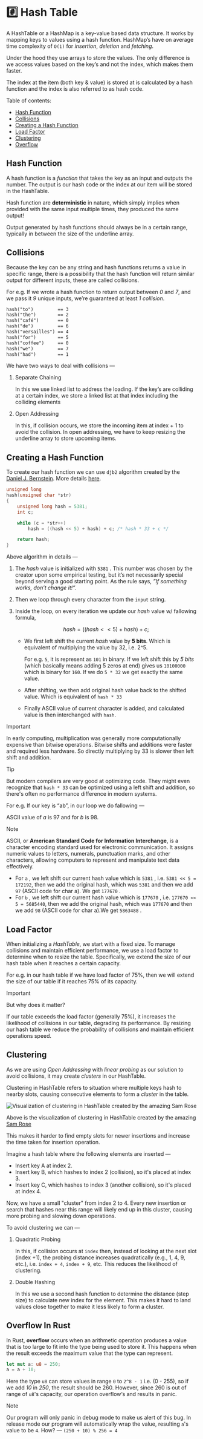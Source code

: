 # :hash: Hash Table

A HashTable or a HashMap is a key-value based data structure. It works by mapping keys to values
using a hash function. HashMap’s have on average time complexity of `O(1)` for *insertion*,
*deletion* and *fetching*.

Under the hood they use arrays to store the values. The only difference is we access values based
on the key’s and not the index, which makes them faster.

The index at the item (both key & value) is stored at is calculated by a hash function and the index
is also referred to as hash code.

Table of contents:

- [Hash Function](#hash-function)
- [Collisions](#collisions)
- [Creating a Hash Function](#creating-a-hash-function)
- [Load Factor](#load-factor)
- [Clustering](#clustering)
- [Overflow](#overflow-in-rust)

## Hash Function

A hash function is a *function* that takes the key as an input and outputs the number.
The output is our hash code or the index at our item will be stored in the HashTable.

Hash function are **deterministic** in nature, which simply implies when provided with the same input
multiple times, they produced the same output!

Output generated by hash functions should always be in a certain range, typically in between the size
of the underline array.

## Collisions

Because the key can be any string and hash functions returns a value in specific range,
there is a possibility that the hash function will return similar output for different
inputs, these are called collisions.

For e.g. If we wrote a hash function to return output between *0* and *7*, and we pass it
*9* unique inputs, we’re guaranteed at least *1 collision*.

```txt
hash("to")         == 3
hash("the")        == 2
hash("café")       == 0
hash("de")         == 6
hash("versailles") == 4
hash("for")        == 5
hash("coffee")     == 0
hash("we")         == 7
hash("had")        == 1
```

We have two ways to deal with collisions —

1. Separate Chaining

    In this we use linked list to address the loading. If the key’s are colliding at a
    certain index, we store a linked list at that index including the colliding elements

2. Open Addressing

    In this, if collision occurs, we store the incoming item at index + 1 to avoid the
    collision. In open addressing, we have to keep resizing the underline array to store
    upcoming items.

## Creating a Hash Function

To create our hash function we can use `djb2` algorithm created by the
[Daniel J. Bernstein](https://en.wikipedia.org/wiki/Daniel_J._Bernstein). More details
[here](https://theartincode.stanis.me/008-djb2/).

```c
unsigned long
hash(unsigned char *str)
{
    unsigned long hash = 5381;
    int c;

    while (c = *str++)
        hash = ((hash << 5) + hash) + c; /* hash * 33 + c */

    return hash;
}
```

Above algorithm in details —

1. The *hash* value is initialized with `5381` . This number was chosen by the creator
upon some empirical testing, but it’s not necessarily special beyond serving a good
starting point. As the rule says, *”If something works, don’t change it!”.*
2. Then we loop through every character from the `input` string.
3. Inside the loop, on every iteration we update our *hash* value w/ fallowing formula,

    $$
    hash = ((hash << 5) + hash) + c;
    $$

    - We first left shift the current *hash* value by **5 bits**. Which is equivalent
    of multiplying the value by 32, i.e. 2^5.

        For e.g. `5`, it is represent as `101` in binary. If we left shift this
        by *5 bits* (which basically means adding 5 zeros at end) gives us `10100000`
        which is binary for `160`. If we do `5 * 32` we get exactly the same value.

    - After shifting, we then add original hash value back to the shifted value.
    Which is equivalent of `hash * 33`

    - Finally ASCII value of current character is added, and calculated value is then
    interchanged with `hash`.

> [!IMPORTANT]
> In early computing, multiplication was generally more computationally expensive
> than bitwise operations. Bitwise shifts and additions were faster and required
> less hardware. So directly multiplying by 33 is slower then left shift and addition.

> [!TIP]
> But modern compilers are very good at optimizing code. They might even recognize
> that `hash * 33` can be optimized using a left shift and addition, so there's
> often no performance difference in modern systems.

For e.g. If our key is “ab”, in our loop we do fallowing —

ASCII value of *a* is 97 and for *b* is 98.

> [!NOTE]
> ASCII, or **American Standard Code for Information Interchange**, is a character encoding
> standard used for electronic communication. It assigns numeric values to letters, numerals,
> punctuation marks, and other characters, allowing computers to represent and manipulate text
> data effectively.

- For `a` , we left shift our current hash value which is `5381` , i.e. `5381 << 5 = 172192`,
then we add the original hash, which was `5381` and then we add `97` (ASCII code for char a).
We get `177670` .
- For `b` , we left shift our current hash value which is `177670` , i.e. `177670 << 5 = 5685440`,
then we add the original hash, which was `177670` and then we add `98` (ASCII code for char a).We get `5863488` .

## Load Factor

When initializing a *HashTable*, we start with a fixed size. To manage collisions and maintain efficient
performance, we use a load factor to determine when to resize the table. Specifically, we extend the size
of our hash table when it reaches a certain capacity.

For e.g. in our hash table if we have load factor of 75%, then we will extend the size of our table if it
reaches 75% of its capacity.

> [!IMPORTANT]
> But why does it matter?
>
> If our table exceeds the load factor (generally 75%), it increases the likelihood of collisions in our table,
> degrading its performance. By resizing our hash table we reduce the probability of collisions and maintain
> efficient operations speed.

## Clustering

As we are using *Open Addressing* with *linear probing* as our solution to avoid collisions,
it may create *clusters* in our HashTable.

Clustering in HashTable refers to situation where multiple keys hash to nearby slots, causing
consecutive elements to form a *cluster* in the table.

![Visualization of clustering in HashTable created by the amazing [Sam Rose](https://samwho.dev/)](./images/clustering.png)

Above is the visualization of clustering in HashTable created by the amazing [Sam Rose](https://samwho.dev/)

This makes it harder to find empty slots for newer insertions and increase the time taken
for insertion operation.

Imagine a hash table where the following elements are inserted —

- Insert key A at index 2.
- Insert key B, which hashes to index 2 (collision), so it's placed at index 3.
- Insert key C, which hashes to index 3 (another collision), so it's placed at index 4.

Now, we have a small "cluster" from index 2 to 4. Every new insertion or search that hashes near
this range will likely end up in this cluster, causing more probing and slowing down operations.

To avoid clustering we can —

1. Quadratic Probing

    In this, if collision occurs at `index`  then, instead of looking at the next slot (index +1),
    the probing distance increases quadratically (e.g., 1, 4, 9, etc.), i.e. `index + 4`, `index + 9`,
    etc. This reduces the likelihood of clustering.

2. Double Hashing

    In this we use a second hash function to determine the distance (step size) to calculate new
    index for the element. This makes it hard to land values close together to make it less likely
    to form a cluster.

## Overflow In Rust

In Rust, **overflow** occurs when an arithmetic operation produces a value that is too large to fit into
the type being used to store it. This happens when the result exceeds the maximum value that the type can represent.

```rust
let mut a: u8 = 250;
a = a + 10;
```

Here the type `u8` can store values in range `0` to `2^8 - 1` i.e. (0 - 255), so if we add *10* in *250*,
the result should be 260. However, since 260 is out of range of `u8`'s capacity, our operation overflow‘s
and results in panic.

> [!NOTE]
> Our program will only panic in debug mode to make us alert of this bug. In release mode our program will
> automatically wrap the value, resulting `a`'s value to be `4`. How? — `(250 + 10) % 256 = 4`
